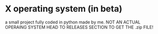 # X operating system (in beta)
 a small project fully coded in python made by me. NOT AN ACTUAL OPERAING SYSTEM
 HEAD TO RELEASES SECTION TO GET THE .zip FILE!
